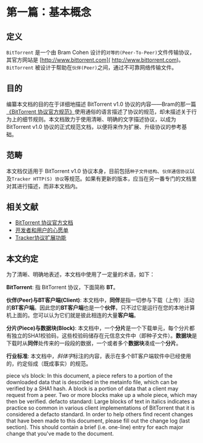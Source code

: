 # 第一篇：基本概念


## 定义

`BitTorrent` 是一个由 Bram Cohen 设计的`对等的(Peer-To-Peer)`文件传输协议，其官方网站是 [http://www.bittorrent.com]( http://www.bittorrent.com)。
`BitTorrent` 被设计于帮助在`伙伴(Peer)`之间，通过不可靠网络传输文件。

## 目的

编纂本文档的目的在于详细地描述 BitTorrent v1.0 协议的内容——Bram的那一篇[《BitTorrent 协议官方规范》](http://bittorrent.org/beps/bep_0003.html)使用通俗的语言描述了协议的规范，却未描述关于行为上的细节规则。本文档致力于使用清晰、明确的文字描述协议，以成为 BitTorrent v1.0 协议的正式规范文档，以便将来作为扩展、升级协议的参考基础。

## 范畴

本文档仅适用于 BitTorrent v1.0 协议本身，目前包括`种子文件结构`、`伙伴通信协议`以及`Tracker HTTP(S) 协议`等规范。如果有更新的版本，应当在另一番专门的文档里对其进行描述，而非本文档内。

## 相关文献

- [BitTorrent 协议官方文档](http://bittorrent.org/beps/bep_0003.html)
- [开发者和用户的心愿单](https://wiki.theory.org/BitTorrentWishList)
- [Tracker协议扩展功能](https://wiki.theory.org/BitTorrentTrackerExtensions)

## 本文约定

为了清晰、明确地表述，本文档中使用了一定量的术语，如下：

**BitTorrent**: 指 BitTorrent 协议，下面简称 **BT**。

**伙伴(Peer)**与**BT客户端(Client)**: 本文档中，**同伴**是指一切参与下载（上传）活动的**BT客户端**。因此您的**BT客户端**也是一个**伙伴**，只不过它是运行在您的本地计算机上面的。您可以认为它们就是彼此相连的大量**客户端**。

**分片(Piece)**与**数据块(Block)**: 本文档中，一个**分片**是一个下载单元，每个分片都有独立的SHA1校验码，这些校验码储存在元信息文件中（即种子文件）。**数据块**是下载时从**同伴**处传来的一段段的数据，一个或者多个**数据块**凑成一个**分片**。

**行业标准**: 本文档中，*斜体字*标注的内容，表示在多个BT客户端软件中已经使用的，约定俗成（既成事实）的规范。



piece v/s block: In this document, a piece refers to a portion of the downloaded data that is described in the metainfo file, which can be verified by a SHA1 hash. A block is a portion of data that a client may request from a peer. Two or more blocks make up a whole piece, which may then be verified.
defacto standard: Large blocks of text in italics indicates a practice so common in various client implementations of BitTorrent that it is considered a defacto standard.
In order to help others find recent changes that have been made to this document, please fill out the change log (last section). This should contain a brief (i.e. one-line) entry for each major change that you've made to the document.


